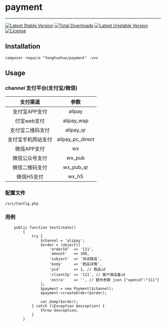 # payment
---

[![Latest Stable Version](https://poser.pugx.org/fenghuohuo/payment/v/stable)](https://packagist.org/packages/fenghuohuo/payment)
[![Total Downloads](https://poser.pugx.org/fenghuohuo/payment/downloads)](https://packagist.org/packages/fenghuohuo/payment)
[![Latest Unstable Version](https://poser.pugx.org/fenghuohuo/payment/v/unstable)](https://packagist.org/packages/fenghuohuo/payment)
[![License](https://poser.pugx.org/fenghuohuo/payment/license)](https://packagist.org/packages/fenghuohuo/payment)

## Installation

```shell
composer require "fenghuohuo/payment" -vvv
```

## Usage
### channel 支付平台(支付宝/微信)

| 支付渠道 |   参数     |
| :-----: | :-------: |
| 支付宝APP支付      | alipay  |
| 付宝web支付 | alipay_wap  |
| 支付宝二维码支付     | alipay_qr    |
| 支付宝手机网站支付    | alipay_pc_direct    |
| 微信APP支付     | wx    |
| 微信公众号支付     | wx_pub  |
| 微信二维码支付     | wx_pub_qr |
| 微信H5支付      | wx_h5 |

### 配置文件 
```$xslt
/src/Config.php
```

### 用例
```$xslt
    public function testCreate()
        {
            try {
                $channel = 'alipay';
                $order = (object)[
                    'orderId'  => '111',
                    'amount'   => 100,
                    'subject'  => '测试商品',
                    'body'     => '商品详情',
                    'pid'      => 1, // 商品id
                    'clientIp' => '111', // 客户端设备id
                    'extra'    => '', // 额外参数 json {"openid":"111"}
                ];
                $payment = new Payment($channel);
                $payment->createOrder($order);
    
                var_dump($order);
            } catch (\Exception $exception) {
                throw $exception;
            }
        }
```